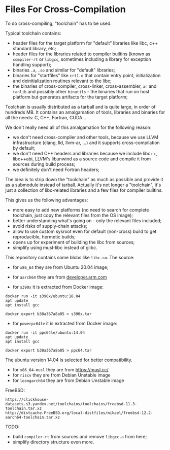 # Files For Cross-Compilation

To do cross-compiling, "toolchain" has to be used.

Typical toolchain contains:
- header files for the target platform for "default" libraries like libc, c++ standard library, etc;
- header files for the libraries related to compiler builtins (known as `compiler-rt` or `libgcc`, sometimes including a library for exception handling support);
- binaries `.a`, `.so` and similar for "default" libraries;
- binaries for "startfiles" like `crt1.o` that contain entry point, initialization and deinitialization routines relevant to the libc;
- the binaries of cross-compiler, cross-linker, cross-assembler, `ar` and `ranlib` and possibly other `binutils` - the binaries that run on host platform but generates artifacts for the target platform;

Toolchain is usually distributed as a tarball and is quite large, in order of hundreds MB.
It contains an amalgamation of tools, libraries and binaries for all the needs: C, C++, Fortran, CUDA...

We don't really need all of this amalgamation for the following reason:
- we don't need cross-compiler and other tools, because we use LLVM infrastructure (clang, lld, llvm-ar, ...) and it supports cross-compilation by default;
- we don't need C++ headers and libraries because we include libc++, libc++abi, LLVM's libunwind as a source code and compile it from sources during build process;
- we definitely don't need Fortran headers;

The idea is to strip down the "toolchain" as much as possible and provide it as a submodule instead of tarball.
Actually it's not longer a "toolchain", it's just a collection of libc-related libraries and a few files for compiler builtins.

This gives us the following advantages:
- more easy to add new platforms (no need to search for complete toolchain, just copy the relevant files from the OS image);
- better understanding what's going on - only the relevant files included;
- avoid risks of supply-chain attacks;
- allow to use custom sysroot even for default (non-cross) build to get reproducible, hermetic builds;
- opens up for experiment of building the libc from sources;
- simplify using musl-libc instead of glibc.

This repository contains some blobs like `libc.so`.
The source:
- for `x86_64` they are from Ubuntu 20.04 image;
- for `aarch64` they are from [developer.arm.com](https://developer.arm.com/-/media/Files/downloads/gnu-a/8.3-2019.03/binrel/gcc-arm-8.3-2019.03-x86_64-aarch64-linux-gnu.tar.xz?revision=2e88a73f-d233-4f96-b1f4-d8b36e9bb0b9&la=en)

- for `s390x` it is extracted from Docker image:
```
docker run -it s390x/ubuntu:18.04
apt update
apt install gcc

docker export b38a367a8a05 > s390x.tar
```

- for `powerpc64le` it is extracted from Docker image:

```
docker run -it ppc64le/ubuntu:14.04
apt update
apt install gcc

docker export b38a367a8a05 > ppc64.tar
```

The ubuntu version 14.04 is selected for better compatibility.

- for `x86_64-musl` they are from https://musl.cc/
- for `riscv` they are from Debian Unstable image
- for `loongarch64` they are from Debian Unstable image

FreeBSD:

```
https://clickhouse-datasets.s3.yandex.net/toolchains/toolchains/freebsd-11.3-toolchain.tar.xz
http://distcache.FreeBSD.org/local-distfiles/mikael/freebsd-12.2-aarch64-toolchain.tar.xz
```

TODO:
- build `compiler-rt` from sources and remove `libgcc.a` from here;
- simplify directory structure even more.
